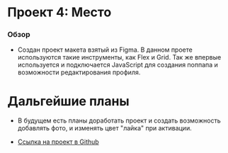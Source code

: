 # Проект 4: Место

### Обзор

- Создан проект макета взятый из Figma. В данном проете используются такие инструменты, как Flex и Grid. Так же впервые используется и подключается JavaScript для создания поппапа и возможности редактирования профиля.

# Дальгейшие планы

- В будущем есть планы доработать проект и создать возможность добавлять фото, и изменять цвет "лайка" при активации.

- [Ссылка на проект в Github](https://github.com/adil-nurdekov/mesto.git)
